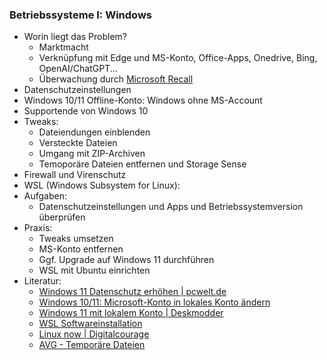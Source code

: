 ### Betriebssysteme I: Windows

* Worin liegt das Problem?
  * Marktmacht
  * Verknüpfung mit Edge und MS-Konto, Office-Apps, Onedrive, Bing, OpenAI/ChatGPT...
  * Überwachung durch [Microsoft Recall](https://www.pcwelt.de/article/2345928/windows-11s-recall-datenschutz-alptraum.html)
* Datenschutzeinstellungen 
* Windows 10/11 Offline-Konto: Windows ohne MS-Account
* Supportende von Windows 10
* Tweaks:
  * Dateiendungen einblenden
  * Versteckte Dateien
  * Umgang mit ZIP-Archiven
  * Temoporäre Dateien entfernen und Storage Sense
* Firewall und Virenschutz
* WSL (Windows Subsystem for Linux):
* Aufgaben:
  - Datenschutzeinstellungen und Apps und Betriebssystemversion überprüfen
* Praxis:
  * Tweaks umsetzen
  * MS-Konto entfernen
  * Ggf. Upgrade auf Windows 11 durchführen
  * WSL mit Ubuntu einrichten
* Literatur:
  * [Windows 11 Datenschutz erhöhen | pcwelt.de](https://www.pcwelt.de/article/1199359/windows-11-datenschutz-erhoehen.html)
  * [Windows 10/11: Microsoft-Konto in lokales Konto ändern](https://www.giga.de/tipp/windows-11-10-microsoft-konto-in-lokales-konto-aendern-so-gehts/)
  * [Windows 11 mit lokalem Konto | Deskmodder](https://www.deskmodder.de/wiki/index.php?title=Windows_11_mit_einem_lokalen_oder_Microsoft_Konto_installieren)
  * [WSL Softwareinstallation](https://dr-eberle-zentrum.github.io/DataBASHing/install.html)
  * [Linux now | Digitalcourage](https://digitalcourage.de/digitale-selbstverteidigung/gnulinux-now)
  * [AVG - Temporäre Dateien](https://www.avg.com/de/signal/top-three-ways-to-clean-temporary-files-from-your-computer)
